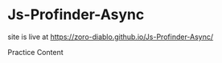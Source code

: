 # Js-Profinder-Async

site is live at https://zoro-diablo.github.io/Js-Profinder-Async/

Practice Content
